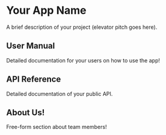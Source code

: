 # Your App Name

A brief description of your project (elevator pitch goes here).

## User Manual

Detailed documentation for your users on how to use the app! 

## API Reference

Detailed documentation of your public API.

## About Us!

Free-form section about team members! 
